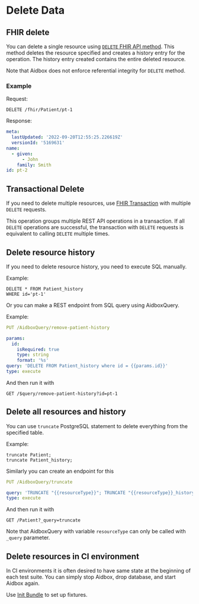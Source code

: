 # Delete Data

## FHIR delete

You can delete a single resource using [`DELETE` FHIR API method](../../api/rest-api/crud/delete.md). This method deletes the resource specified and creates a history entry for the operation. The history entry created contains the entire deleted resource.

Note that Aidbox does not enforce referential integrity for `DELETE` method.

### Example

Request:

```
DELETE /fhir/Patient/pt-1
```

Response:

```yaml
meta:
  lastUpdated: '2022-09-20T12:55:25.226619Z'
  versionId: '5169631'
name:
  - given:
      - John
    family: Smith
id: pt-2
```

## Transactional Delete

If you need to delete multiple resources, use [FHIR Transaction](../../api/batch-transaction.md) with multiple `DELETE` requests.

This operation groups multiple REST API operations in a transaction. If all `DELETE` operations are successful, the transaction with `DELETE` requests is equivalent to calling `DELETE` multiple times.

## Delete resource history

If you need to delete resource history, you need to execute SQL manually.

Example:

```
DELETE * FROM Patient_history
WHERE id='pt-1'
```

Or you can make a REST endpoint from SQL query using AidboxQuery.

Example:

```yaml
PUT /AidboxQuery/remove-patient-history

params:
  id:
    isRequired: true
    type: string
    format: '%s'
query: 'DELETE FROM Patient_history where id = {{params.id}}'
type: execute
```

And then run it with

```
GET /$query/remove-patient-history?id=pt-1
```

## Delete all resources and history

You can use `truncate` PostgreSQL statement to delete everything from the specified table.

Example:

```
truncate Patient;
truncate Patient_history;
```

Similarly you can create an endpoint for this

```yaml
PUT /AidboxQuery/truncate

query: 'TRUNCATE "{{resourceType}}"; TRUNCATE "{{resourceType}}_history"'
type: execute
```

And then run it with

```
GET /Patient?_query=truncate
```

Note that AidboxQuery with variable `resourceType` can only be called with `_query` parameter.

## Delete resources in CI environment

In CI environments it is often desired to have same state at the beginning of each test suite. You can simply stop Aidbox, drop database, and start Aidbox again.

Use [Init Bundle](../../configuration/init-bundle.md) to set up fixtures.&#x20;

